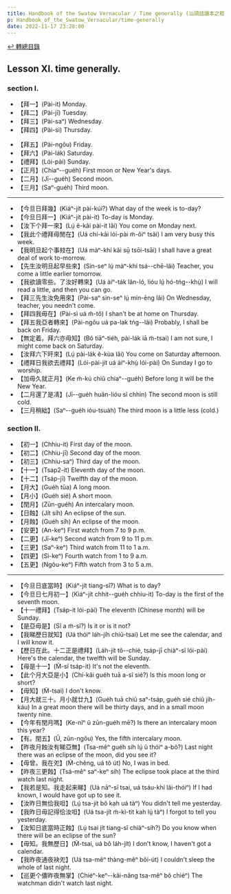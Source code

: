 ```yaml
---
title: Handbook of the Swatow Vernacular / Time generally (汕頭話讀本之粗略其時間)
p: Handbook_of_the_Swatow_Vernacular/time-generally
date: 2022-11-17 23:28:00
---
```


[↩️ 轉總目錄](/Handbook_of_the_Swatow_Vernacular)

## Lesson XI. time generally.

### section I.

* 【拜一】(Pài-it) Monday.
* 【拜二】(Pài-jī) Tuesday.
* 【拜三】(Pài-saⁿ) Wednesday.
* 【拜四】(Pài-sì) Thursday.
<!--more-->
* 【拜五】(Pài-ngõu) Friday.
* 【拜六】(Pài-lák) Saturday.
* 【禮拜】(Lói-pài) Sunday.
* 【正月】(Chiaⁿ--guéh) First moon or New Year's days.
* 【二月】(Jī--guéh) Second moon.
* 【三月】(Saⁿ-guéh) Third moon.

------

* 【今旦日拜幾】(Kiáⁿ-jít pài-kúi?) What day of the week is to-day?
* 【今旦日拜一】(Kiáⁿ-jít pài-it) To-day is Monday.
* 【汝下个拜一來】(Lṳ́ ẽ-kâi pài-it lâi) You come on Monday next.
* 【我此个禮拜毋閒在】(Uá chí-kâi lói-pài m̃-ôiⁿ tsãi) I am very busy this week.
* 【我明旦起个事㩼在】(Uá màⁿ-khí kâi sṳ̄ tsōi-tsāi) I shall have a great deal of work to-morrow.
* 【先生汝明旦起早些來】(Sin-seⁿ lṳ́ màⁿ-khí tsá--chē-lâi) Teacher, you come a little earlier tomorrow.
* 【我欲讀零些。了汝好轉來】(Uá àiⁿ-ták lân-ló, lióu lṳ́ hó-tńg--khṳ̀) I will read a little, and then you can go.
* 【拜三先生汝免用來】(Pài-saⁿ sin-seⁿ lṳ́ mín-ēng lâi) On Wednesday, teacher, you needn't come.
* 【拜四我毋在】(Pài-sì uá m̃-tõ) I shan't be at home on Thursday.
* 【拜五我亞者轉來】(Pài-ngõu uá pa-lak tńg--lâi) Probably, I shall be back on Friday.
* 【無定着。拜六亦毋知】(Bô tiāⁿ-tiéh, pài-lák iā m̃-tsai) I am not sure, I might come back on Saturday.
* 【汝拜六下旰來】(Lṳ́ pài-lák ẽ-kùa lâi) You come on Saturday afternoon.
* 【禮拜日我欲去禮拜】(Lói-pài-jít uá àiⁿ-khṳ̀ lói-pài) On Sunday I go to worship.
* 【加毋久就正月】(Ke m̃-kú chiũ chiaⁿ--guéh) Before long it will be the New Year.
* 【二月還了是凊】(Jī--guéh huân-lióu sĩ chhìn) The second moon is still cold.
* 【三月稍絀】(Saⁿ--guéh ióu-tsuáh) The third moon is a little less (cold.)

### section II.

* 【初一】(Chhiu-it) First day of the moon.
* 【初二】(Chhiu-jī) Second day of the moon.
* 【初三】(Chhiu-saⁿ) Third day of the moon.
* 【十一】(Tsap2-it) Eleventh day of the moon.
* 【十二】(Tsáp-jī) Twelfth day of the moon.
* 【月大】(Guéh tūa) A long moon.
* 【月小】(Guéh sié) A short moon.
* 【閏月】(Zūn-guéh) An intercalary moon.
* 【日蝕】(Jít síh) An eclipse of the sun.
* 【月蝕】(Guéh síh) An eclipse of the moon.
* 【安更】(An-keⁿ) First watch from 7 to 9 p.m.
* 【二更】(Jī-keⁿ) Second watch from 9 to 11 p.m.
* 【三更】(Saⁿ-keⁿ) Third watch from 11 to 1 a.m.
* 【四更】(Sì-keⁿ) Fourth watch from 1 to 9 a.m.
* 【五更】(Ngõu-keⁿ) Fifth watch from 3 to 5 a.m.

------

* 【今旦日底當時】(Kiáⁿ-jít tiang-sî?) What is to day?
* 【今旦日七月初一】(Kiáⁿ-jít chhit--guéh chhiu-it) To-day is the first of the seventh moon.
* 【十一禮拜】(Tsáp-it lói-pài) The eleventh (Chinese month) will be Sunday.
* 【是亞毋是】(Sĩ a m̃-sĩ?) Is it or is it not?
* 【我睇歷日就知】(Uá thóiⁿ láh-jíh chiũ-tsai) Let me see the calendar, and I will know it.
* 【歷日在此。十二正是禮拜】(Láh-jít tõ--chié, tsáp-jī chiàⁿ-sĩ lói-pài) Here's the calendar, the twelfth will be Sunday.
* 【毋是十一】(M̃-sĩ tsáp-it) It's not the eleventh.
* 【此个月大亞是小】(Chí-kâi guéh tuā a-sĩ sié?) Is this moon long or short?
* 【毋知】(M̃-tsai) I don't know.
* 【月大就三十。月小就廿九】(Guéh tuā chiũ saⁿ-tsáp, guéh sié chiũ jíh-káu) In a great moon there will be thirty days, and in a small moon twenty nine.
* 【今年有閏月嗎】(Ke-nîⁿ ũ zūn-guéh mē?) Is there an intercalary moon this year?
* 【有。閏五】(Ũ, zūn-ngõu) Yes, the fifth intercalary moon.
* 【昨夜月蝕汝有睇亞無】(Tsa-mêⁿ guéh síh lṳ́ ũ thóiⁿ a-bô?) Last night there was an eclipse of the moon, did you see it?
* 【毋曾。我在夗】(M̃-chêng, uá tõ út) No, I was in bed.
* 【昨夜三更蝕】(Tsá-mêⁿ saⁿ-keⁿ síh) The eclipse took place at the third watch last night.
* 【我若是知。我走起来睇】(Uá nāⁿ-sĩ tsai, uá tsáu-khí lâi-thóiⁿ) If I had known, I would have got up to see it.
* 【汝昨日無佮我呾】(Lṳ́ tsa-jít bô kah uá tàⁿ) You didn't tell me yesterday.
* 【我昨日毋記得佮汝呾】(Uá tsa-jít m̃-kì-tit kah lṳ́ tàⁿ) I forgot to tell you yesterday.
* 【汝知日底當時正蝕】(Lṳ́ tsai jít tiang-sî chiàⁿ-síh?) Do you know when there will be an eclipse of the sun?
* 【毋知。我無歷日】(M̃-tsai, uá bô láh-jít) I don't know, I haven't got a calendar.
* 【我昨夜通夜袂夗】(Uá tsa-mêⁿ thàng-mêⁿ bõi-út) I couldn't sleep the whole of last night.
* 【巡更个儂昨夜無掌】(Chiéⁿ-keⁿ--kâi-nâng tsa-mêⁿ bô chiéⁿ) The watchman didn't watch last night.
